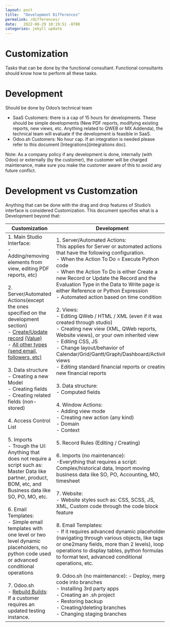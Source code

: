 ```yaml
---
layout: post
title:  "Development Differences"
permalink: /differences/
date:   2022-08-29 10:19:51 -0700
categories: jekyll update
---
```


# Customization 
Tasks that can be done by the functional consultant. Functional consultants should know how to perform all these tasks.

# Development
 Should be done by Odoo’s technical team

- SaaS Customers: there is a cap of 15 hours for developments. These should be simple developments (New PDF reports, modifying existing reports, new views, etc. Anything related to QWEB or MX Addenda), the technical team will evaluate if the development is feasible in SaaS.
- Odoo.sh Customers: No hour cap. If an integration is needed please refer to this document [Integrations](integrations doc).

Note: As a company policy if any development is done, internally (with Odoo) or externally (by the customer), the customer will be charged maintenance, make sure you make the customer aware of this to avoid any future conflict.

# Development vs Customzation
Anything that can be done with the drag and drop features of Studio’s interface is considered Customization. 
This document specifies what is a Development beyond that:

| Customization | Development |
| --- | --- |
| 1. Main Studio Interface: <br />  - Adding/removing elements from view, editing PDF reports, etc) <br> <br> 2. Server/Automated Actions(except the ones specified on the development section) <br> - [Create/Update record](https://drive.google.com/file/d/1eSeY9r7IDvHIaaQcv1DKqH7vxefNf6v2/view) [(Value)](https://drive.google.com/file/d/1cskMiH4eIrv-5J3KEYNHO2zSX1iQatas/view) <br> - [All other types (send email, followers, etc)](https://drive.google.com/file/d/123AR2ClE99M9-E9oYH5FRY515vXyH_y9/view) <br><br> 3. Data structure <br> - Creating a new Model <br> - Creating fields <br> - Creating related fields (non-stored) <br><br> 4. Access Control List <br><br> 5. Imports <br> - Trough the UI: Anything that does not require a script such as: Master Data like partner, product, BOM, etc, and Business data like SO, PO, MO, etc. <br><br> 6. Email Templates: <br> - Simple email templates with one level or two level dynamic placeholders, no python code used or advanced conditional operations <br><br> 7. Odoo.sh <br> - [Rebuild Builds](https://drive.google.com/file/d/1XlNssqokY7rqs03GWH5tW8UxkIelgYBE/view?usp=sharing): If a customer requires an updated testing instance. | 1. Server/Automated Actions: <br> This applies for Server or automated actions that have the following configuration. <br> - When the Action To Do = Execute Python code <br> - When the Action To Do is either Create a new Record or Update the Record and the Evaluation Type in the Data to Write page  is either Reference or Python Expression <br> - Automated action based on time condition <br><br> 2. Views: <br> - Editing QWeb / HTML / XML (even if it was created through studio) <br> - Creating new view (XML, QWeb reports, Website views), or your own inherited view  <br> - Editing CSS, JS <br> - Change layout/behavior of  Calendar/Grid/Gantt/Graph/Dashboard/Activity views <br> - Editing standard financial reports or creating new financial reports <br><br> 3. Data structure: <br> - Computed fields <br><br> 4. Window Actions: <br> - Adding view mode <br> - Creating new action (any kind) <br> - Domain <br> - Context <br><br> 5. Record Rules (Editing / Creating) <br><br> 6. Imports (no maintenance): <br> -Everything that requires a script: Complex/historical data, Import moving business data like SO, PO, Accounting, MO, timesheet <br><br> 7. Website: <br> - Website styles such as: CSS, SCSS, JS, XML, Custom code through the code block feature <br><br> 8. Email Templates: <br> - If it requires advanced dynamic placeholders (navigating through various objects, like tags or one2many fields, more than 2 levels), loop operations to display tables, python formulas to format text, advanced conditional operations, etc. <br><br> 9. Odoo.sh (no maintenance): - Deploy, merge code into branches <br> - Installing 3rd party apps <br> - Creating an .sh project <br> - Restoring backup <br> - Creating/deleting branches <br> - Changing staging branches




